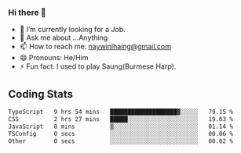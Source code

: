 ### Hi there 👋

- 🔭 I’m currently looking for a Job.
- 💬 Ask me about ...Anything
- 📫 How to reach me: naywinlhaing@gmail.com
- 😄 Pronouns: He/Him
- ⚡ Fun fact: I used to play Saung(Burmese Harp).


## Coding Stats
<!--START_SECTION:waka-->

```txt
TypeScript   9 hrs 54 mins   ███████████████████▓░░░░░   79.15 %
CSS          2 hrs 27 mins   █████░░░░░░░░░░░░░░░░░░░░   19.63 %
JavaScript   8 mins          ▒░░░░░░░░░░░░░░░░░░░░░░░░   01.14 %
TSConfig     0 secs          ░░░░░░░░░░░░░░░░░░░░░░░░░   00.06 %
Other        0 secs          ░░░░░░░░░░░░░░░░░░░░░░░░░   00.02 %
```

<!--END_SECTION:waka-->
